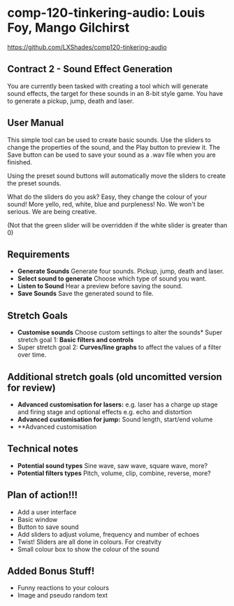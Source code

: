 # comp-120-tinkering-audio: Louis Foy, Mango Gilchirst 

https://github.com/LXShades/comp120-tinkering-audio

## Contract 2 - Sound Effect Generation

You are currently been tasked with creating a tool which will generate sound
effects, the target for these sounds in an 8-bit style game. You have to generate
a pickup, jump, death and laser.

## User Manual

This simple tool can be used to create basic sounds. Use the sliders to change the properties of the sound, and the Play button to preview it. The Save button can be used to save your sound as a .wav file when you are finished.  

Using the preset sound buttons will automatically move the sliders to create the preset sounds.  

What do the sliders do you ask? Easy, they change the colour of your sound! More yello, red, white, blue and purpleness!
No. We won't be serious. We are being creative.

(Not that the green slider will be overridden if the white slider is greater than 0)

## Requirements

* **Generate Sounds** Generate four sounds. Pickup, jump, death and laser.
* **Select sound to generate** Choose which type of sound you want.
* **Listen to Sound** Hear a preview before saving the sound.
* **Save Sounds** Save the generated sound to file.

## Stretch Goals

* **Customise sounds** Choose custom settings to alter the sounds* Super stretch goal 1: **Basic filters and controls**
* Super stretch goal 2: **Curves/line graphs** to affect the values of a filter over time.
## Additional stretch goals (old uncomitted version for review)
* **Advanced customisation for lasers:** e.g. laser has a charge up stage and firing stage and optional effects e.g. echo and distortion
* **Advanced customisation for jump:** Sound length, start/end volume
* **Advanced customisation

## Technical notes

* **Potential sound types** Sine wave, saw wave, square wave, more?
* **Potential filters types** Pitch, volume, clip, combine, reverse, more?

## Plan of action!!!

* Add a user interface  
* Basic window  
* Button to save sound  
* Add sliders to adjust volume, frequency and number of echoes  
* Twist! Sliders are all done in colours. For creatvity   
* Small colour box to show the colour of the sound

## Added Bonus Stuff!

* Funny reactions to your colours
* Image and pseudo random text
